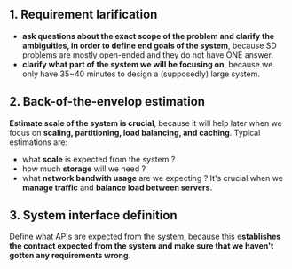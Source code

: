 ## 1. Requirement larification
  - **ask questions about the exact scope of the problem and clarify the ambiguities, in order to define end goals of the system**, because SD problems are mostly open-ended and they do not have ONE answer.
  - **clarify what part of the system we will be focusing on**, because we only have 35~40 minutes to design a (supposedly) large system.

## 2. Back-of-the-envelop estimation
**Estimate scale of the system is crucial**, because it will help later when we focus on **scaling, partitioning, load balancing, and caching**. Typical estimations are:
- what **scale** is expected from the system ?
- how much **storage** will we need ?
- what **network bandwith usage** are we expecting ? It's crucial when we **manage traffic** and **balance load between servers**.

## 3. System interface definition
Define what APIs are expected from the system, because this e**stablishes the contract expected from the system and make sure that we haven't gotten any requirements wrong**.
